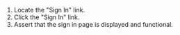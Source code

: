 1. Locate the "Sign In" link.
2. Click the "Sign In" link.
3. Assert that the sign in page is displayed and functional.